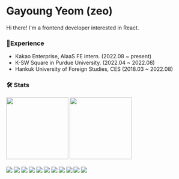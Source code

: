 # Gayoung Yeom (zeo)

Hi there! I'm a frontend developer interested in React.

### 🎨Experience

- Kakao Enterprise, AIaaS FE intern. (2022.08 ~ present)
- K-SW Square in Purdue University. (2022.04 ~ 2022.08)
- Hankuk University of Foreign Studies, CES (2018.03 ~ 2022.08)

### 🛠️ Stats
<div>
  <img src="https://github-readme-stats.vercel.app/api/top-langs/?username=gayoungyeom&layout=compact" height="165">
  <img src="https://github-readme-stats.vercel.app/api?username=gayoungyeom" height="165">
</div>

<br />

<div>
  <img src="https://img.shields.io/badge/HTML-E34F26?style=flat&logo=html5&logoColor=white"/>
  <img src="https://img.shields.io/badge/CSS-1572B6?style=flat&logo=html5&logoColor=white"/>
  <img src="https://img.shields.io/badge/Javascript-F7DF1E?&style=flat&logo=javascript&logoColor=black"/>
  <img src="https://img.shields.io/badge/Typescript-3178C6?style=flat&logo=typescript&logoColor=white"/>
  <img src="https://img.shields.io/badge/React-61DAFB?style=flat&logo=react&logoColor=black"/>
  <img src="https://img.shields.io/badge/Redux-764ABC?style=flat&logo=redux&logoColor=white"/>
  <img src="https://img.shields.io/badge/C++-00599C?style=flat&logo=cplusplus&logoColor=white"/>
  <img src="https://img.shields.io/badge/Python-3776AB?style=flat&logo=python&logoColor=white"/>
  <img src="https://img.shields.io/badge/Django-092E20?style=flat&logo=django&logoColor=white"/>
  <img src="https://img.shields.io/badge/Node.js-339933?style=flat&logo=node.js&logoColor=white"/>
  <img src="https://img.shields.io/badge/MySQL-4479A1?style=flat&logo=mysql&logoColor=white"/>
</div>

<!--
**gayoungyeom/gayoungyeom** is a ✨ _special_ ✨ repository because its `README.md` (this file) appears on your GitHub profile.

Here are some ideas to get you started:

- 🔭 I’m currently working on ...
- 🌱 I’m currently learning ...
- 👯 I’m looking to collaborate on ...
- 🤔 I’m looking for help with ...
- 💬 Ask me about ...
- 📫 How to reach me: ...
- 😄 Pronouns: ...
- ⚡ Fun fact: ...
-->
